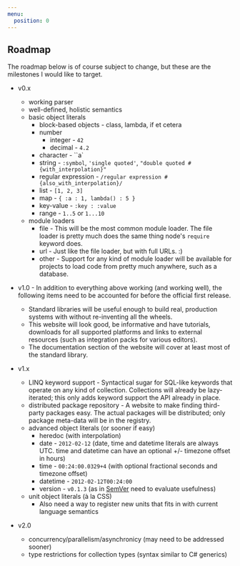 ```yaml
---
menu:
  position: 0
---
```


## Roadmap

The roadmap below is of course subject to change, but these are the milestones I would like to target.

* v0.x
  * working parser
  * well-defined, holistic semantics
  * basic object literals
    * block-based objects - class, lambda, if et cetera
    * number
      * integer - `42`
      * decimal - `4.2`
    * character - ``a`
    * string - `:symbol`, `'single quoted'`, `"double quoted #{with_interpolation}"`
    * regular expression - `/regular expression #{also_with_interpolation}/`
    * list - `[1, 2, 3]`
    * map - `{ :a : 1, lambda() : 5 }`
    * key-value - `:key : :value`
    * range - `1..5` or `1...10`
  * module loaders
    * file - This will be the most common module loader. The file loader is pretty much does the same thing node's `require` keyword does.
    * url - Just like the file loader, but with full URLs. :)
    * other - Support for any kind of module loader will be available for projects to load code from pretty much anywhere, such as a database.

* v1.0 - In addition to everything above working (and working well), the following items need to be accounted for before the official first release.
  * Standard libraries will be useful enough to build real, production systems with without re-inventing all the wheels.
  * This website will look good, be informative and have tutorials, downloads for all supported platforms and links to external resources (such as integration packs for various editors).
  * The documentation section of the website will cover at least most of the standard library.

* v1.x
  * LINQ keyword support - Syntactical sugar for SQL-like keywords that operate on any kind of collection. Collections will already be lazy-iterated; this only adds keyword support the API already in place.
  * distributed package repository - A website to make finding third-party packages easy. The actual packages will be distributed; only package meta-data will be in the registry.
  * advanced object literals (or sooner if easy)
    * heredoc (with interpolation)
    * date - `2012-02-12` (date, time and datetime literals are always UTC. time and datetime can have an optional +/- timezone offset in hours)
    * time - `00:24:00.0329+4` (with optional fractional seconds and timezone offset)
    * datetime - `2012-02-12T00:24:00`
    * version - `v0.1.3` (as in [SemVer](http://semver.org/) need to evaluate usefulness)
  * unit object literals (à la CSS)
    * Also need a way to register new units that fits in with current language semantics

* v2.0
  * concurrency/parallelism/asynchronicy (may need to be addressed sooner)
  * type restrictions for collection types (syntax similar to C# generics)
